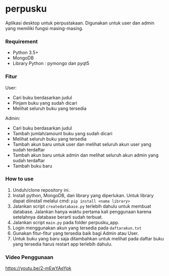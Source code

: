 # perpusku
Aplikasi desktop untuk perpustakaan. Digunakan untuk user dan admin yang memiliki fungsi masing-masing.

### Requirement
- Python 3.5+
- MongoDB
- Library Python : pymongo dan pyqt5

### Fitur
User:
- Cari buku berdasarkan judul
- Pinjam buku yang sudah dicari
- Melihat seluruh buku yang tersedia

Admin:
- Cari buku berdasarkan judul
- Tambah jumlah/amount buku yang sudah dicari
- Melihat seluruh buku yang tersedia
- Tambah akun baru untuk user dan melihat seluruh akun user yang sudah terdaftar
- Tambah akun baru untuk admin dan melihat seluruh akun admin yang sudah terdaftar
- Tambah buku baru

### How to use
1. Unduh/clone repository ini.
2. Install python, MongoDB, dan library yang diperlukan. Untuk library dapat diinstall melalui cmd: ```pip install <nama library>``` 
3. Jalankan script ```createdatabase.py``` terlebih dahulu untuk membuat database. Jalankan hanya waktu pertama kali penggunaan karena setelahnya database berarti sudah terbuat.
4. Jalankan script ```main.py``` pada folder perpusku_app.
5. Login menggunakan akun yang tersedia pada ```daftarakun.txt``` 
6. Gunakan fitur-fitur yang tersedia baik bagi Admin atau User.
7. Untuk buku yang baru saja ditambahkan untuk melihat pada daftar buku yang tersedia harus restart app terlebih dahulu.

### Video Penggunaan
https://youtu.be/2-mEwYAeYpk 
